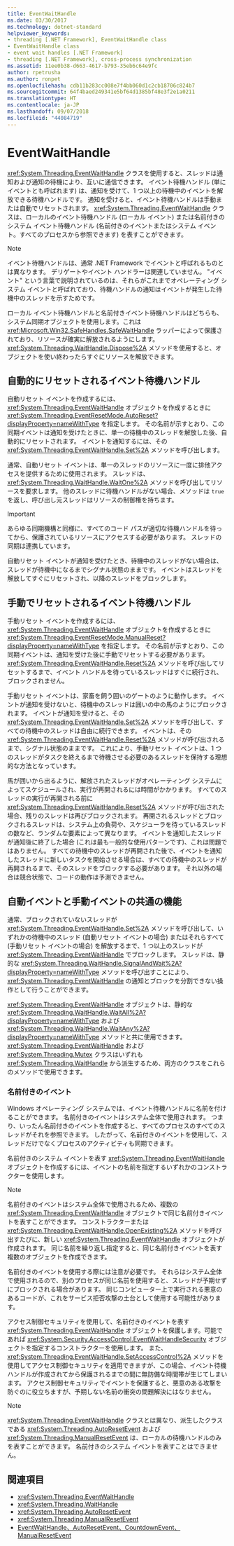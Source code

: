 ```yaml
---
title: EventWaitHandle
ms.date: 03/30/2017
ms.technology: dotnet-standard
helpviewer_keywords:
- threading [.NET Framework], EventWaitHandle class
- EventWaitHandle class
- event wait handles [.NET Framework]
- threading [.NET Framework], cross-process synchronization
ms.assetid: 11ee0b38-d663-4617-b793-35eb6c64e9fc
author: rpetrusha
ms.author: ronpet
ms.openlocfilehash: cdb11b283cc008e7f4bb060d1c2cb18706c824b7
ms.sourcegitcommit: 64f4baed249341e5bf64d1385bf48e3f2e1a0211
ms.translationtype: HT
ms.contentlocale: ja-JP
ms.lasthandoff: 09/07/2018
ms.locfileid: "44084719"
---
```

# <a name="eventwaithandle"></a>EventWaitHandle
<xref:System.Threading.EventWaitHandle> クラスを使用すると、スレッドは通知および通知の待機により、互いに通信できます。 イベント待機ハンドル (単にイベントとも呼ばれます) は、通知を受けて、1 つ以上の待機中のイベントを解放できる待機ハンドルです。 通知を受けると、イベント待機ハンドルは手動または自動でリセットされます。 <xref:System.Threading.EventWaitHandle> クラスは、ローカルのイベント待機ハンドル (ローカル イベント) または名前付きのシステム イベント待機ハンドル (名前付きのイベントまたはシステム イベント。すべてのプロセスから参照できます) を表すことができます。  
  
> [!NOTE]
>  イベント待機ハンドルは、通常 .NET Framework でイベントと呼ばれるものとは異なります。 デリゲートやイベント ハンドラーは関連していません。 "イベント" という言葉で説明されているのは、それらがこれまでオペレーティング システム イベントと呼ばれており、待機ハンドルの通知はイベントが発生した待機中のスレッドを示すためです。  
  
 ローカル イベント待機ハンドルと名前付きイベント待機ハンドルはどちらも、システム同期オブジェクトを使用します。これは <xref:Microsoft.Win32.SafeHandles.SafeWaitHandle> ラッパーによって保護されており、リソースが確実に解放されるようにします。 <xref:System.Threading.WaitHandle.Dispose%2A> メソッドを使用すると、オブジェクトを使い終わったらすぐにリソースを解放できます。  
  
## <a name="event-wait-handles-that-reset-automatically"></a>自動的にリセットされるイベント待機ハンドル  
 自動リセット イベントを作成するには、<xref:System.Threading.EventWaitHandle> オブジェクトを作成するときに <xref:System.Threading.EventResetMode.AutoReset?displayProperty=nameWithType> を指定します。 その名前が示すとおり、この同期イベントは通知を受けたときに、単一の待機中のスレッドを解放した後、自動的にリセットされます。 イベントを通知するには、その <xref:System.Threading.EventWaitHandle.Set%2A> メソッドを呼び出します。  
  
 通常、自動リセット イベントは、単一のスレッドのリソースに一度に排他アクセスを提供するために使用されます。 スレッドは、<xref:System.Threading.WaitHandle.WaitOne%2A> メソッドを呼び出してリソースを要求します。 他のスレッドに待機ハンドルがない場合、メソッドは `true` を返し、呼び出し元スレッドはリソースの制御権を持ちます。  
  
> [!IMPORTANT]
>  あらゆる同期機構と同様に、すべてのコード パスが適切な待機ハンドルを待ってから、保護されているリソースにアクセスする必要があります。 スレッドの同期は連携しています。  
  
 自動リセット イベントが通知を受けたとき、待機中のスレッドがない場合は、スレッドが待機中になるまでシグナル状態のままです。 イベントはスレッドを解放してすぐにリセットされ、以降のスレッドをブロックします。  
  
## <a name="event-wait-handles-that-reset-manually"></a>手動でリセットされるイベント待機ハンドル  
 手動リセット イベントを作成するには、<xref:System.Threading.EventWaitHandle> オブジェクトを作成するときに <xref:System.Threading.EventResetMode.ManualReset?displayProperty=nameWithType> を指定します。 その名前が示すとおり、この同期イベントは、通知を受けた後に手動でリセットする必要があります。 <xref:System.Threading.EventWaitHandle.Reset%2A> メソッドを呼び出してリセットするまで、イベント ハンドルを待っているスレッドはすぐに続行され、ブロックされません。  
  
 手動リセット イベントは、家畜を飼う囲いのゲートのように動作します。 イベントが通知を受けないと、待機中のスレッドは囲いの中の馬のようにブロックされます。 イベントが通知を受けると、その <xref:System.Threading.EventWaitHandle.Set%2A> メソッドを呼び出して、すべての待機中のスレッドは自由に続行できます。 イベントは、その <xref:System.Threading.EventWaitHandle.Reset%2A> メソッドが呼び出されるまで、シグナル状態のままです。 これにより、手動リセット イベントは、1 つのスレッドがタスクを終えるまで待機させる必要のあるスレッドを保持する理想的な方法となっています。  
  
 馬が囲いから出るように、解放されたスレッドがオペレーティング システムによってスケジュールされ、実行が再開されるには時間がかかります。 すべてのスレッドの実行が再開される前に <xref:System.Threading.EventWaitHandle.Reset%2A> メソッドが呼び出された場合、残りのスレッドは再びブロックされます。 再開されるスレッドとブロックされるスレッドは、システム上の負荷や、スケジューラを待っているスレッドの数など、ランダムな要素によって異なります。 イベントを通知したスレッドが通知後に終了した場合 (これは最も一般的な使用パターンです)、これは問題ではありません。 すべての待機中のスレッドが再開された後で、イベントを通知したスレッドに新しいタスクを開始させる場合は、すべての待機中のスレッドが再開されるまで、そのスレッドをブロックする必要があります。 それ以外の場合は競合状態で、コードの動作は予測できません。  
  
## <a name="features-common-to-automatic-and-manual-events"></a>自動イベントと手動イベントの共通の機能  
 通常、ブロックされていないスレッドが <xref:System.Threading.EventWaitHandle.Set%2A> メソッドを呼び出して、いずれかの待機中のスレッド (自動リセット イベントの場合) またはそれらすべて (手動リセット イベントの場合) を解放するまで、1 つ以上のスレッドが <xref:System.Threading.EventWaitHandle> でブロックします。 スレッドは、静的な <xref:System.Threading.WaitHandle.SignalAndWait%2A?displayProperty=nameWithType> メソッドを呼び出すことにより、<xref:System.Threading.EventWaitHandle> の通知とブロックを分割できない操作として行うことができます。  
  
 <xref:System.Threading.EventWaitHandle> オブジェクトは、静的な <xref:System.Threading.WaitHandle.WaitAll%2A?displayProperty=nameWithType> および <xref:System.Threading.WaitHandle.WaitAny%2A?displayProperty=nameWithType> メソッドと共に使用できます。 <xref:System.Threading.EventWaitHandle> および <xref:System.Threading.Mutex> クラスはいずれも <xref:System.Threading.WaitHandle> から派生するため、両方のクラスをこれらのメソッドで使用できます。  
  
### <a name="named-events"></a>名前付きのイベント  
 Windows オペレーティング システムでは、イベント待機ハンドルに名前を付けることができます。 名前付きのイベントはシステム全体で使用されます。 つまり、いったん名前付きのイベントを作成すると、すべてのプロセスのすべてのスレッドがそれを参照できます。 したがって、名前付きのイベントを使用して、スレッドだけでなくプロセスのアクティビティも同期できます。  
  
 名前付きのシステム イベントを表す <xref:System.Threading.EventWaitHandle> オブジェクトを作成するには、イベントの名前を指定するいずれかのコンストラクターを使用します。  
  
> [!NOTE]
>  名前付きのイベントはシステム全体で使用されるため、複数の <xref:System.Threading.EventWaitHandle> オブジェクトで同じ名前付きイベントを表すことができます。 コンストラクターまたは <xref:System.Threading.EventWaitHandle.OpenExisting%2A> メソッドを呼び出すたびに、新しい <xref:System.Threading.EventWaitHandle> オブジェクトが作成されます。 同じ名前を繰り返し指定すると、同じ名前付きイベントを表す複数のオブジェクトを作成できます。  
  
 名前付きのイベントを使用する際には注意が必要です。 それらはシステム全体で使用されるので、別のプロセスが同じ名前を使用すると、スレッドが予期せずにブロックされる場合があります。 同じコンピューター上で実行される悪意のあるコードが、これをサービス拒否攻撃の土台として使用する可能性があります。  
  
 アクセス制御セキュリティを使用して、名前付きのイベントを表す <xref:System.Threading.EventWaitHandle> オブジェクトを保護します。可能であれば <xref:System.Security.AccessControl.EventWaitHandleSecurity> オブジェクトを指定するコンストラクターを使用します。 また、<xref:System.Threading.EventWaitHandle.SetAccessControl%2A> メソッドを使用してアクセス制御セキュリティを適用できますが、この場合、イベント待機ハンドルが作成されてから保護されるまでの間に無防備な時間帯が生じてしまいます。 アクセス制御セキュリティでイベントを保護すると、悪意のある攻撃を防ぐのに役立ちますが、予期しない名前の衝突の問題解決にはなりません。  
  
> [!NOTE]
>  <xref:System.Threading.EventWaitHandle> クラスとは異なり、派生したクラスである <xref:System.Threading.AutoResetEvent> および <xref:System.Threading.ManualResetEvent> は、ローカルの待機ハンドルのみを表すことができます。 名前付きのシステム イベントを表すことはできません。  
  
## <a name="see-also"></a>関連項目

- <xref:System.Threading.EventWaitHandle>  
- <xref:System.Threading.WaitHandle>  
- <xref:System.Threading.AutoResetEvent>  
- <xref:System.Threading.ManualResetEvent>  
- [EventWaitHandle、AutoResetEvent、CountdownEvent、ManualResetEvent](../../../docs/standard/threading/eventwaithandle-autoresetevent-countdownevent-manualresetevent.md)
